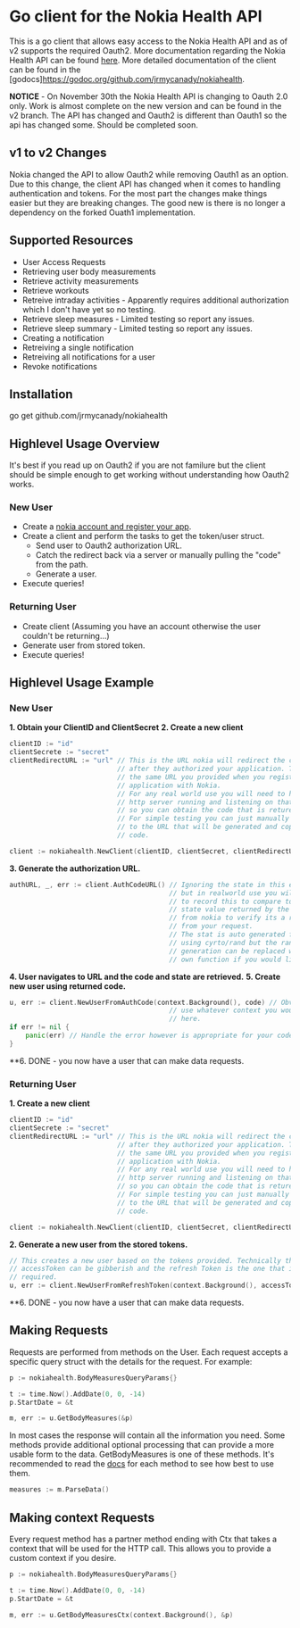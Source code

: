 # Go client for the Nokia Health API

This is a go client that allows easy access to the Nokia Health API and as of v2 supports the required Oauth2. More documentation regarding the Nokia Health API can be found [here](http://developer.health.nokia.com/oauth2/#tag/introduction). More detailed documentation of the client can be found in the [godocs]https://godoc.org/github.com/jrmycanady/nokiahealth.

**NOTICE** - On November 30th the Nokia Health API is changing to Oauth 2.0 only. Work is almost complete on the new version and can be found in the v2 branch. The API has changed and Oauth2 is different than Oauth1 so the api has changed some. Should be completed soon.

## v1 to v2 Changes

Nokia changed the API to allow Oauth2 while removing Oauth1 as an option. Due to this change, the client API has changed when it comes to handling authentication and tokens. For the most part the changes make things easier but they are breaking changes. The good new is there is no longer a dependency on the forked Ouath1 implementation. 

## Supported Resources
* User Access Requests
* Retrieving user body measurements
* Retrieve activity measurements
* Retrieve workouts
* Retreive intraday activities - Apparently requires additional authorization which I don't have yet so no testing.
* Retrieve sleep measures - Limited testing so report any issues.
* Retrieve sleep summary - Limited testing so report any issues.
* Creating a notification
* Retreiving a single notification
* Retreiving all notifications for a user
* Revoke notifications

## Installation
  go get github.com/jrmycanady/nokiahealth

## Highlevel Usage Overview
It's best if you read up on Oauth2 if you are not familure but the client should be simple enough to get working without understanding how Oauth2 works.

### New User
* Create a [nokia account and register your app](https://account.health.nokia.com/partner/dashboard_oauth2).
* Create a client and perform the tasks to get the token/user struct.
    * Send user to Oauth2 authorization URL.
    * Catch the redirect back via a server or manually pulling the "code" from the path.
    * Generate a user.
* Execute queries!

### Returning User
* Create client (Assuming you have an account otherwise the user couldn't be returning...)
* Generate user from stored token.
* Execute queries!

## Highlevel Usage Example

### New User

**1. Obtain your ClientID and ClientSecret**
**2. Create a new client**
```go
clientID := "id"
clientSecrete := "secret"
clientRedirectURL := "url" // This is the URL nokia will redirect the client to 
                           // after they authorized your application. This is
                           // the same URL you provided when you registered your
                           // application with Nokia. 
                           // For any real world use you will need to have a
                           // http server running and listening on that URL
                           // so you can obtain the code that is returend.
                           // For simple testing you can just manually navigate
                           // to the URL that will be generated and copy the
                           // code.

client := nokiahealth.NewClient(clientID, clientSecret, clientRedirectURL)
```
**3. Generate the authorization URL.**
```go
authURL, _, err := client.AuthCodeURL() // Ignoring the state in this example
                                        // but in realworld use you will want
                                        // to record this to compare to the
                                        // state value returned by the redirect
                                        // from nokia to verify its a redirect
                                        // from your request. 
                                        // The stat is auto generated for you
                                        // using cyrto/rand but the random
                                        // generation can be replaced with your
                                        // own function if you would like.
```
**4. User navigates to URL and the code and state are retrieved.**
**5. Create new user using returned code.**
```go
u, err := client.NewUserFromAuthCode(context.Background(), code) // Obviously
                                        // use whatever context you would like
                                        // here.
if err != nil {
    panic(err) // Handle the error however is appropriate for your code.
}
```
**6. DONE - you now have a user that can make data requests.

### Returning User

**1. Create a new client**
```go
clientID := "id"
clientSecrete := "secret"
clientRedirectURL := "url" // This is the URL nokia will redirect the client to 
                           // after they authorized your application. This is
                           // the same URL you provided when you registered your
                           // application with Nokia. 
                           // For any real world use you will need to have a
                           // http server running and listening on that URL
                           // so you can obtain the code that is returend.
                           // For simple testing you can just manually navigate
                           // to the URL that will be generated and copy the
                           // code.

client := nokiahealth.NewClient(clientID, clientSecret, clientRedirectURL)
```
**2. Generate a new user from the stored tokens.**
```go
// This creates a new user based on the tokens provided. Technically the 
// accessToken can be gibberish and the refresh Token is the one that is really
// required.
u, err := client.NewUserFromRefreshToken(context.Background(), accessToken, refreshToken)
```
**6. DONE - you now have a user that can make data requests.


## Making Requests
Requests are performed from methods on the User. Each request accepts a specific query struct with the details for the request. For example:
```go
p := nokiahealth.BodyMeasuresQueryParams{}

t := time.Now().AddDate(0, 0, -14)
p.StartDate = &t

m, err := u.GetBodyMeasures(&p)
```

In most cases the response will contain all the information you need. Some methods provide additional optional processing that can provide a more usable form to the data. GetBodyMeasures is one of these methods. It's recommended to read the [docs](https://godoc.org/github.com/jrmycanady/nokiahealth) for each method to see how best to use them.

```go
measures := m.ParseData()
```

## Making context Requests
Every request method has a partner method ending with Ctx that takes a context
that will be used for the HTTP call. This allows you to provide a custom context
if you desire.
```go
p := nokiahealth.BodyMeasuresQueryParams{}

t := time.Now().AddDate(0, 0, -14)
p.StartDate = &t

m, err := u.GetBodyMeasuresCtx(context.Background(), &p)
```